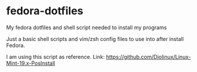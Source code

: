 # fedora-dotfiles
My fedora dotfiles and shell script needed to install my programs

Just a basic shell scripts and vim/zsh config files to use into after install Fedora. 

I am using this script as reference.
Link: https://github.com/Diolinux/Linux-Mint-19.x-PosInstall

